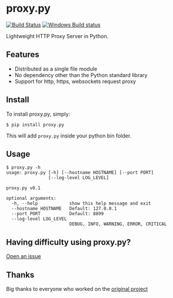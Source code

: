 proxy.py
========

[![Build Status](https://travis-ci.org/bmcculley/proxy.py.svg?branch=master)](https://travis-ci.org/bmcculley/proxy.py)
[![Windows Build status](https://ci.appveyor.com/api/projects/status/ce4xylhaefho5h2o?svg=true)](https://ci.appveyor.com/project/bmcculley/proxy-py)

Lightweight HTTP Proxy Server in Python.

Features
--------

- Distributed as a single file module
- No dependency other than the Python standard library
- Support for http, https, websockets request proxy

Install
-------

To install proxy.py, simply:

	$ pip install proxy.py

This will add `proxy.py` inside your python bin folder.

Usage
-----

```
$ proxy.py -h
usage: proxy.py [-h] [--hostname HOSTNAME] [--port PORT]
                [--log-level LOG_LEVEL]

proxy.py v0.1

optional arguments:
  -h, --help            show this help message and exit
  --hostname HOSTNAME   Default: 127.0.0.1
  --port PORT           Default: 8899
  --log-level LOG_LEVEL
                        DEBUG, INFO, WARNING, ERROR, CRITICAL
```

Having difficulty using proxy.py?
---------------------------------

[Open an issue](https://github.com/bmcculley/proxy.py/issues/new)

Thanks
------

Big thanks to everyone who worked on the
[original project](https://github.com/abhinavsingh/proxy.py)
